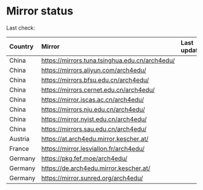 <script src="./time.js"></script>
# Mirror status
Last check: <script type="text/javascript">localize(1723307149.3572114);</script>

|Country|Mirror|Last update|
|:------|:-----|:----------|
|China|https://mirrors.tuna.tsinghua.edu.cn/arch4edu/|<script type="text/javascript">localize(1723271778);</script>|
|China|https://mirrors.aliyun.com/arch4edu/|<script type="text/javascript">localize(1723271778);</script>|
|China|https://mirrors.bfsu.edu.cn/arch4edu/|<script type="text/javascript">localize(1723271778);</script>|
|China|https://mirrors.cernet.edu.cn/arch4edu/|<script type="text/javascript">localize(1723271778);</script>|
|China|https://mirror.iscas.ac.cn/arch4edu/|<script type="text/javascript">localize(1723271778);</script>|
|China|https://mirrors.nju.edu.cn/arch4edu/|<script type="text/javascript">localize(1723228651);</script>|
|China|https://mirror.nyist.edu.cn/arch4edu/|<script type="text/javascript">localize(1723271778);</script>|
|China|https://mirrors.sau.edu.cn/arch4edu/|<script type="text/javascript">localize(1723271778);</script>|
|Austria|https://at.arch4edu.mirror.kescher.at/|<script type="text/javascript">localize(1723271778);</script>|
|France|https://mirror.lesviallon.fr/arch4edu/|<script type="text/javascript">localize(1723271778);</script>|
|Germany|https://pkg.fef.moe/arch4edu/|<script type="text/javascript">localize(1723271778);</script>|
|Germany|https://de.arch4edu.mirror.kescher.at/|<script type="text/javascript">localize(1723271778);</script>|
|Germany|https://mirror.sunred.org/arch4edu/|<script type="text/javascript">localize(1723271778);</script>|

<script src="./tablefilter/tablefilter.js"></script>
<script src="./table.js"></script>